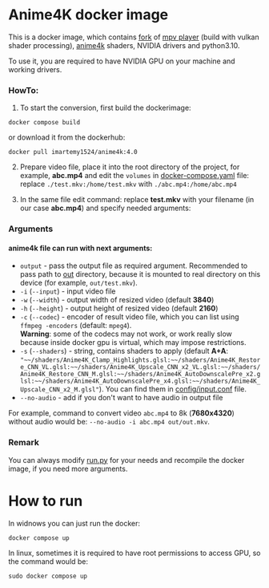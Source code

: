 # Anime4K docker image

This is a docker image, which contains [fork](https://github.com/imartemy1524/mpv) of [mpv player](https://github.com/mpv-player/mpv) (build with vulkan shader processing),
[anime4k](https://github.com/bloc97/Anime4K) shaders, NVIDIA drivers and python3.10.

To use it, you are required to have NVIDIA GPU on your machine and working drivers.


### HowTo:
1) To start the conversion, first build the dockerimage:
```shell
docker compose build
``` 
or download it from the dockerhub:
```shell
docker pull imartemy1524/anime4k:4.0
```

2) Prepare video file, place it into the root directory of the project, for example, **abc.mp4** and edit the `volumes` in [docker-compose.yaml](docker-compose.yaml) file: replace `./test.mkv:/home/test.mkv` with `./abc.mp4:/home/abc.mp4`


3) In the same file edit command: replace **test.mkv** with your filename (in our case **abc.mp4**) and specify needed arguments:


### Arguments
#### anime4k file can run with next arguments:

- `output` - pass the output file as required argument. Recommended to pass path to [out](out) directory, because it is mounted to real directory on this device (for example, `out/test.mkv`).
- `-i` (`--input`) - input video file
- `-w` (`--width`) - output width of resized video (default **3840**)
- `-h` (`--height`) - output height of resized video (default **2160**)
- `-c` (`--codec`) - encoder of result video file, which you can list using `ffmpeg -encoders` (default: `mpeg4`).
<br> **Warning**: some of the codecs may not work, or work really slow because inside docker gpu is virtual, which may impose restrictions.
- `-s` (`--shaders`) - string, contains shaders to apply (default **A+A**: `"~~/shaders/Anime4K_Clamp_Highlights.glsl:~~/shaders/Anime4K_Restore_CNN_VL.glsl:~~/shaders/Anime4K_Upscale_CNN_x2_VL.glsl:~~/shaders/Anime4K_Restore_CNN_M.glsl:~~/shaders/Anime4K_AutoDownscalePre_x2.glsl:~~/shaders/Anime4K_AutoDownscalePre_x4.glsl:~~/shaders/Anime4K_Upscale_CNN_x2_M.glsl"`). You can find them in [config/input.conf](config/input.conf) file. 
- `--no-audio` - add if you don't want to have audio in output file

For example, command to convert video `abc.mp4` to 8k (**7680x4320**) without audio would be:
`--no-audio -i abc.mp4 out/out.mkv`.


### Remark

You can always modify [run.py](run.py) for your needs and recompile the docker image, if you need more arguments.




# How to run

In widnows you can just run the docker:
```shell
docker compose up
```

In linux, sometimes it is required to have root permissions to access GPU, so the command would be:
```shell
sudo docker compose up
```

 

